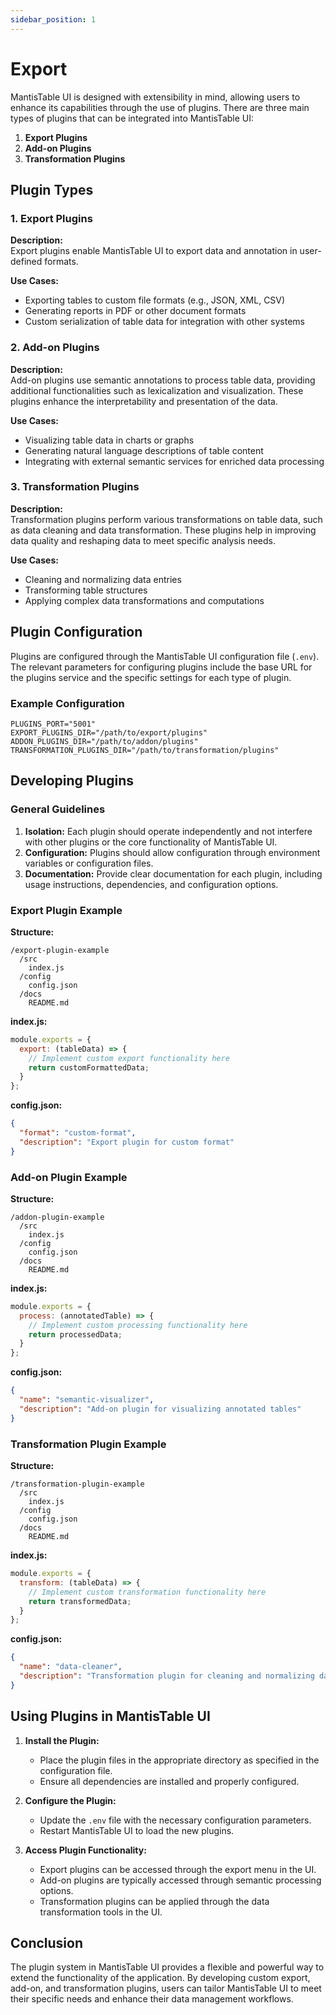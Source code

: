 ```yaml
---
sidebar_position: 1
---
```


# Export

MantisTable UI is designed with extensibility in mind, allowing users to enhance its capabilities through the use of plugins. There are three main types of plugins that can be integrated into MantisTable UI:

1. **Export Plugins**
2. **Add-on Plugins**
3. **Transformation Plugins**

## Plugin Types

### 1. Export Plugins

**Description:**  
Export plugins enable MantisTable UI to export data and annotation in user-defined formats.

**Use Cases:**
- Exporting tables to custom file formats (e.g., JSON, XML, CSV)
- Generating reports in PDF or other document formats
- Custom serialization of table data for integration with other systems

### 2. Add-on Plugins

**Description:**  
Add-on plugins use semantic annotations to process table data, providing additional functionalities such as lexicalization and visualization. These plugins enhance the interpretability and presentation of the data.

**Use Cases:**
- Visualizing table data in charts or graphs
- Generating natural language descriptions of table content
- Integrating with external semantic services for enriched data processing

### 3. Transformation Plugins

**Description:**  
Transformation plugins perform various transformations on table data, such as data cleaning and data transformation. These plugins help in improving data quality and reshaping data to meet specific analysis needs.

**Use Cases:**
- Cleaning and normalizing data entries
- Transforming table structures
- Applying complex data transformations and computations

## Plugin Configuration

Plugins are configured through the MantisTable UI configuration file (`.env`). The relevant parameters for configuring plugins include the base URL for the plugins service and the specific settings for each type of plugin.

### Example Configuration

```env
PLUGINS_PORT="5001"
EXPORT_PLUGINS_DIR="/path/to/export/plugins"
ADDON_PLUGINS_DIR="/path/to/addon/plugins"
TRANSFORMATION_PLUGINS_DIR="/path/to/transformation/plugins"
```

## Developing Plugins

### General Guidelines

1. **Isolation:** Each plugin should operate independently and not interfere with other plugins or the core functionality of MantisTable UI.
2. **Configuration:** Plugins should allow configuration through environment variables or configuration files.
3. **Documentation:** Provide clear documentation for each plugin, including usage instructions, dependencies, and configuration options.

### Export Plugin Example

**Structure:**

```
/export-plugin-example
  /src
    index.js
  /config
    config.json
  /docs
    README.md
```

**index.js:**

```javascript
module.exports = {
  export: (tableData) => {
    // Implement custom export functionality here
    return customFormattedData;
  }
};
```

**config.json:**

```json
{
  "format": "custom-format",
  "description": "Export plugin for custom format"
}
```

### Add-on Plugin Example

**Structure:**

```
/addon-plugin-example
  /src
    index.js
  /config
    config.json
  /docs
    README.md
```

**index.js:**

```javascript
module.exports = {
  process: (annotatedTable) => {
    // Implement custom processing functionality here
    return processedData;
  }
};
```

**config.json:**

```json
{
  "name": "semantic-visualizer",
  "description": "Add-on plugin for visualizing annotated tables"
}
```

### Transformation Plugin Example

**Structure:**

```
/transformation-plugin-example
  /src
    index.js
  /config
    config.json
  /docs
    README.md
```

**index.js:**

```javascript
module.exports = {
  transform: (tableData) => {
    // Implement custom transformation functionality here
    return transformedData;
  }
};
```

**config.json:**

```json
{
  "name": "data-cleaner",
  "description": "Transformation plugin for cleaning and normalizing data"
}
```

## Using Plugins in MantisTable UI

1. **Install the Plugin:**
   - Place the plugin files in the appropriate directory as specified in the configuration file.
   - Ensure all dependencies are installed and properly configured.

2. **Configure the Plugin:**
   - Update the `.env` file with the necessary configuration parameters.
   - Restart MantisTable UI to load the new plugins.

3. **Access Plugin Functionality:**
   - Export plugins can be accessed through the export menu in the UI.
   - Add-on plugins are typically accessed through semantic processing options.
   - Transformation plugins can be applied through the data transformation tools in the UI.

## Conclusion

The plugin system in MantisTable UI provides a flexible and powerful way to extend the functionality of the application. By developing custom export, add-on, and transformation plugins, users can tailor MantisTable UI to meet their specific needs and enhance their data management workflows.